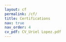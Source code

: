 ```yaml
---
layout: cf
permalink: /cf/
title: Certifications
nav: true
nav_order: 4
cv_pdf: CV_Uriel Lopez.pdf
---
```

